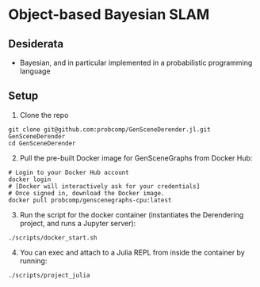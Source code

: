 # Object-based Bayesian SLAM

## Desiderata
   - Bayesian, and in particular implemented in a probabilistic programming language

## Setup
1. Clone the repo
```shell
git clone git@github.com:probcomp/GenSceneDerender.jl.git GenSceneDerender
cd GenSceneDerender
```

2. Pull the pre-built Docker image for GenSceneGraphs from Docker Hub:
```shell
# Login to your Docker Hub account
docker login
# [Docker will interactively ask for your credentials]
# Once signed in, download the Docker image.
docker pull probcomp/genscenegraphs-cpu:latest
```

3. Run the script for the docker container (instantiates the Derendering project, and runs a Jupyter server):
```shell
./scripts/docker_start.sh
```

4. You can exec and attach to a Julia REPL from inside the container by running:
```shell
./scripts/project_julia
```
